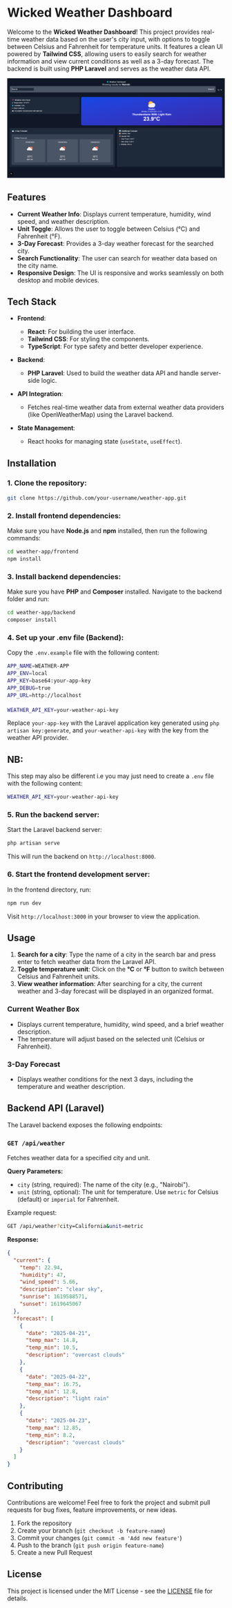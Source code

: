 # Wicked Weather Dashboard

Welcome to the **Wicked Weather Dashboard**! This project provides real-time weather data based on the user's city input, with options to toggle between Celsius and Fahrenheit for temperature units. It features a clean UI powered by **Tailwind CSS**, allowing users to easily search for weather information and view current conditions as well as a 3-day forecast. The backend is built using **PHP Laravel** and serves as the weather data API.

![Homepage Screenshot](./homepage.png)

## Features

- **Current Weather Info**: Displays current temperature, humidity, wind speed, and weather description.
- **Unit Toggle**: Allows the user to toggle between Celsius (°C) and Fahrenheit (°F).
- **3-Day Forecast**: Provides a 3-day weather forecast for the searched city.
- **Search Functionality**: The user can search for weather data based on the city name.
- **Responsive Design**: The UI is responsive and works seamlessly on both desktop and mobile devices.

## Tech Stack

- **Frontend**: 
  - **React**: For building the user interface.
  - **Tailwind CSS**: For styling the components.
  - **TypeScript**: For type safety and better developer experience.
  
- **Backend**: 
  - **PHP Laravel**: Used to build the weather data API and handle server-side logic.
  
- **API Integration**: 
  - Fetches real-time weather data from external weather data providers (like OpenWeatherMap) using the Laravel backend.
  
- **State Management**:
  - React hooks for managing state (`useState`, `useEffect`).

## Installation

### 1. Clone the repository:

```bash
git clone https://github.com/your-username/weather-app.git
```

### 2. Install frontend dependencies:

Make sure you have **Node.js** and **npm** installed, then run the following commands:

```bash
cd weather-app/frontend
npm install
```

### 3. Install backend dependencies:

Make sure you have **PHP** and **Composer** installed. Navigate to the backend folder and run:

```bash
cd weather-app/backend
composer install
```

### 4. Set up your .env file (Backend):

Copy the `.env.example` file with the following content:

```bash
APP_NAME=WEATHER-APP
APP_ENV=local
APP_KEY=base64:your-app-key
APP_DEBUG=true
APP_URL=http://localhost

WEATHER_API_KEY=your-weather-api-key
```

Replace `your-app-key` with the Laravel application key generated using `php artisan key:generate`, and `your-weather-api-key` with the key from the weather API provider.


## NB: 
This step may also be different i.e you may just need to create a `.env` file with the following content:

```bash
WEATHER_API_KEY=your-weather-api-key
```



### 5. Run the backend server:

Start the Laravel backend server:

```bash
php artisan serve
```

This will run the backend on `http://localhost:8000`.

### 6. Start the frontend development server:

In the frontend directory, run:

```bash
npm run dev
```

Visit `http://localhost:3000` in your browser to view the application.

## Usage

1. **Search for a city**: Type the name of a city in the search bar and press enter to fetch weather data from the Laravel API.
2. **Toggle temperature unit**: Click on the **°C** or **°F** button to switch between Celsius and Fahrenheit units.
3. **View weather information**: After searching for a city, the current weather and 3-day forecast will be displayed in an organized format.

### Current Weather Box

- Displays current temperature, humidity, wind speed, and a brief weather description.
- The temperature will adjust based on the selected unit (Celsius or Fahrenheit).

### 3-Day Forecast

- Displays weather conditions for the next 3 days, including the temperature and weather description.

## Backend API (Laravel)

The Laravel backend exposes the following endpoints:

### `GET /api/weather`

Fetches weather data for a specified city and unit.

**Query Parameters:**

- `city` (string, required): The name of the city (e.g., "Nairobi").
- `unit` (string, optional): The unit for temperature. Use `metric` for Celsius (default) or `imperial` for Fahrenheit.

Example request:

```bash
GET /api/weather?city=California&unit=metric
```

**Response:**

```json
{
  "current": {
    "temp": 22.94,
    "humidity": 47,
    "wind_speed": 5.66,
    "description": "clear sky",
    "sunrise": 1619588571,
    "sunset": 1619645067
  },
  "forecast": [
    {
      "date": "2025-04-21",
      "temp_max": 14.8,
      "temp_min": 10.5,
      "description": "overcast clouds"
    },
    {
      "date": "2025-04-22",
      "temp_max": 16.75,
      "temp_min": 12.8,
      "description": "light rain"
    },
    {
      "date": "2025-04-23",
      "temp_max": 12.85,
      "temp_min": 8.2,
      "description": "overcast clouds"
    }
  ]
}
```

## Contributing

Contributions are welcome! Feel free to fork the project and submit pull requests for bug fixes, feature improvements, or new ideas.

1. Fork the repository  
2. Create your branch (`git checkout -b feature-name`)  
3. Commit your changes (`git commit -m 'Add new feature'`)  
4. Push to the branch (`git push origin feature-name`)  
5. Create a new Pull Request

## License

This project is licensed under the MIT License - see the [LICENSE](LICENSE) file for details.